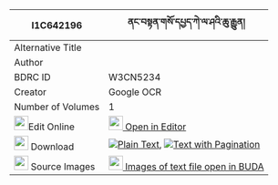 |I1C642196|ནང་བསྟན་གསོ་དཔྱད་ཀེ་ལ་ཤའི་ཆུ་རྒྱུན། 
| --- | --- 
|Alternative Title |
|Author | 
|BDRC ID | W3CN5234
|Creator | Google OCR
|Number of Volumes| 1
|<img width="25" src="https://img.icons8.com/color/25/000000/edit-property.png">Edit Online| [<img width="25" src="https://avatars.githubusercontent.com/u/45091458?s=200&v=4"> Open in Editor](http://editor.openpecha.org/I1C642196)
|<img width="25" src="https://img.icons8.com/fluent/48/000000/download-2.png"/>  Download | [![](https://img.icons8.com/color/20/000000/txt.png)Plain Text](https://github.com/Openpecha/I1C642196/releases/download/v1/nangten_soche_kelasha_i_chugyu_plain_I1C642196.zip), [![](https://img.icons8.com/color/20/000000/txt.png)Text with Pagination](https://github.com/Openpecha/I1C642196/releases/download/v1/nangten_soche_kelasha_i_chugyu_pages_I1C642196.zip)
|<img width="25" src="https://img.icons8.com/plasticine/100/000000/pictures-folder.png"/>  Source Images | [<img width="25" src="https://library.bdrc.io/icons/BUDA-small.svg"> Images of text file open in BUDA](https://library.bdrc.io/show/bdr:W3CN5234)